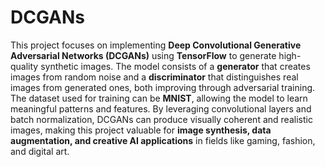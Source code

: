 # DCGANs
This project focuses on implementing **Deep Convolutional Generative Adversarial Networks (DCGANs)** using **TensorFlow** to generate high-quality synthetic images. The model consists of a **generator** that creates images from random noise and a **discriminator** that distinguishes real images from generated ones, both improving through adversarial training. The dataset used for training can be **MNIST**, allowing the model to learn meaningful patterns and features. By leveraging convolutional layers and batch normalization, DCGANs can produce visually coherent and realistic images, making this project valuable for **image synthesis, data augmentation, and creative AI applications** in fields like gaming, fashion, and digital art.
